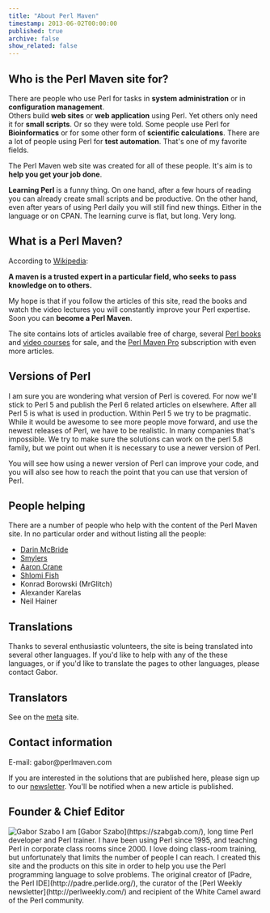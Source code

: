 ```yaml
---
title: "About Perl Maven"
timestamp: 2013-06-02T00:00:00
published: true
archive: false
show_related: false
---
```


## Who is the Perl Maven site for?

There are people who use Perl for tasks in **system administration** or in
**configuration management**.
<br />
Others build **web sites** or **web application** using Perl.
Yet others only need it for **small scripts**. Or so they were told.
Some people use Perl for **Bioinformatics** or for some other form of
**scientific calculations**.
There are a lot of people using Perl for **test automation**.
That's one of my favorite fields.

The Perl Maven web site was created for all of these people. It's aim is to
**help you get your job done**.

**Learning Perl** is a funny thing. On one hand, after a few hours of reading
you can already create small scripts and be productive. On the other hand, even after years
of using Perl daily you will still find new things. Either in the language or on CPAN.
The learning curve is flat, but long. Very long.

## What is a Perl Maven?

According to [Wikipedia](http://en.wikipedia.org/wiki/Maven):

**A maven is a trusted expert in a particular field, who seeks to pass knowledge on to others.**

My hope is that if you follow the articles of this site, read the books and watch the video lectures
you will constantly improve your Perl expertise. Soon you can **become a Perl Maven**.

The site contains lots of articles available free of charge,
several [Perl books](/perl-books) and [video courses](/perl-videos) for sale,
and the [Perl Maven Pro](/pro) subscription with even more articles.

## Versions of Perl

I am sure you are wondering what version of Perl is covered. For now we'll stick to Perl 5 and
publish the Perl 6 related articles on elsewhere. After all Perl 5 is what is used in production.
Within Perl 5 we try to be pragmatic. While it would be awesome to see more people move forward,
and use the newest releases of Perl, we have to be realistic. In many companies that's impossible.
We try to make sure the solutions can work on the perl 5.8 family, but
we point out when it is necessary to use a newer version of Perl.

You will see how using a newer version of Perl can improve your code, and you will also see how
to reach the point that you can use that version of Perl.

## People helping

There are a number of people who help with the content of the Perl Maven site. In no particular order and without
listing all the people:
* [Darin McBride](http://ca.linkedin.com/pub/darin-mcbride/32/a53/184)
* [Smylers](http://twitter.com/Smylers2)
* [Aaron Crane](http://uk.linkedin.com/in/aaroncrane)
* [Shlomi Fish](http://www.shlomifish.org/)
* Konrad Borowski (MrGlitch)
* Alexander Karelas
* Neil Hainer

<h2 id="translations">Translations</h2>

Thanks to several enthusiastic volunteers, the site is being translated into several other languages.
If you'd like to help with any of the these languages, or if you'd like to translate the pages to other
languages, please contact Gabor.

## Translators

See on the [meta](https://meta.perlmaven.com/) site.

<h2 id="contact">Contact information</h2>
<p>
E-mail: gabor@perlmaven.com

If you are interested in the solutions that are published here, please
sign up to our [newsletter](/perl-maven-newsletter).
You'll be notified when a new article is published.

## Founder & Chief Editor

<div class="about">
<img src="/img/szabgab.png" alt="Gabor Szabo" />
I am [Gabor Szabo](https://szabgab.com/),
long time Perl developer and Perl trainer.
I have been using Perl since 1995, and teaching Perl in corporate class rooms since 2000.
I love doing class-room training, but unfortunately that limits the number of people I can reach.
I created this site and the products on this site in order to
help you use the Perl programming language to solve problems.
The original creator of [Padre, the Perl IDE](http://padre.perlide.org/),
the curator of the [Perl Weekly newsletter](http://perlweekly.com/)
and recipient of the White Camel award of the Perl community.
</div>

